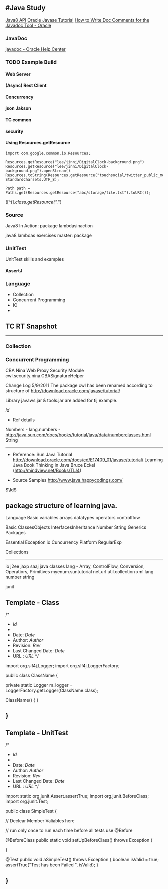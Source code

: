 
#Java Study
-----------------------------
[Java8 API](https://docs.oracle.com/javase/8/docs/api/)
[Oracle Javase Tutorial](https://docs.oracle.com/javase/tutorial/)
[How to Write Doc Comments for the Javadoc Tool - Oracle](http://www.oracle.com/technetwork/articles/java/index-137868.html)

### JavaDoc
[javadoc - Oracle Help Center](https://docs.oracle.com/javase/8/docs/technotes/tools/windows/javadoc.html)


### TODO Example Build
#### Web Server

#### (Async) Rest Client

#### Concurrency

#### json Jakson

#### TC common

#### security


#### Using Resources.getResource
```
import com.google.common.io.Resources;

Resources.getResource("lee/jinni/DigitalClock-background.png")
Resources.getResource("lee/jinni/DigitalClock-background.png").openStream()
Resources.toString(Resources.getResource("touchsocial/twitter_public_model.json"), StandardCharsets.UTF_8);

Path path = Paths.get(Resources.getResource("abc/storage/file.txt").toURI());
```
\([^(]*\.class\.getResource\(".*"\)


### Source
Java8 In Action: package lambdasinaction

java8 lambdas exercises master: package 


### UnitTest
UnitTest skills and examples
#### AssertJ

### Language

* Collection
* Concurrent Programming
* IO
*


## TC RT Snapshot
-----------------------------
### Collection
### Concurrent Programming
CBA Nina Web Proxy Security Module
cwl.security.nina.CBASignatureHelper



Change Log
5/9/2011 The package cwl has been renamed according to structure of http://download.oracle.com/javase/tutorial/


Library
javaws.jar & tools.jar are added for tij example.

$Id$

* Ref details

Numbers - lang.numbers - http://java.sun.com/docs/books/tutorial/java/data/numberclasses.html
String

-----------------------------------------------------------------

* Reference:
   Sun Java Tutorial   http://download.oracle.com/docs/cd/E17409_01/javase/tutorial/
   Learning Java       Book
   Thinking in Java    Bruce Eckel (http://mindview.net/Books/TIJ4)

* Source Samples
   http://www.java.happycodings.com/
   
   

 $\Id$ 

package structure of learning java.
-----------------------------------------------------------------

Language Basic
   variables
   arrays
   datatypes
   operators
   controlflow

Basic
   ClassesObjects
   InterfacesInheritance
   Number
   String
   Generics
   Packages

Essential
   Exception
   io
   Cuncurrency
   Platform
   RegularExp

Collections

-----------------------------------------------------------------
   
io
j2ee
   jaxp
   saaj
java
   classes
   lang     - Array, ControlFlow, Conversion, Operatiors, Primitives
myenum.suntutorial
net.url
util.collection
xml
lang
   number
   string



junit





Template - Class
-----------------------------------------------------------------

/*
 *  $Id$
 *
 *  Date: $Date$
 *  Author: $Author$
 *  Revision: $Rev$
 *  Last Changed Date: $Date$
 *  URL : $URL$
 */

import org.slf4j.Logger;
import org.slf4j.LoggerFactory;

public class ClassName {

   private static Logger m_logger = LoggerFactory.getLogger(ClassName.class);

   ClassName() {
   }

}
-----------------------------------------------------------------

Template - UnitTest
-----------------------------------------------------------------

/*
 *  $Id$
 *
 *  Date: $Date$
 *  Author: $Author$
 *  Revision: $Rev$
 *  Last Changed Date: $Date$
 *  URL : $URL$
 */
 
import static org.junit.Assert.assertTrue;
import org.junit.BeforeClass;
import org.junit.Test;

public class SimpleTest {

   // Declear Member Valiables here

   // run only once    to run each time before all tests use @Before

   @BeforeClass
   public static void setUpBeforeClass() throws Exception {

   }

   @Test
   public void aSimpleTest() throws Exception {
      boolean isValid = true;
      assertTrue("Test has been Failed ", isValid);
   }

}
-----------------------------------------------------------------

